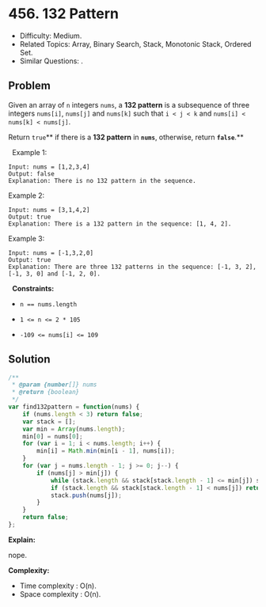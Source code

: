 # 456. 132 Pattern

- Difficulty: Medium.
- Related Topics: Array, Binary Search, Stack, Monotonic Stack, Ordered Set.
- Similar Questions: .

## Problem

Given an array of `n` integers `nums`, a **132 pattern** is a subsequence of three integers `nums[i]`, `nums[j]` and `nums[k]` such that `i < j < k` and `nums[i] < nums[k] < nums[j]`.

Return `true`** if there is a **132 pattern** in **`nums`**, otherwise, return **`false`**.**

 
Example 1:

```
Input: nums = [1,2,3,4]
Output: false
Explanation: There is no 132 pattern in the sequence.
```

Example 2:

```
Input: nums = [3,1,4,2]
Output: true
Explanation: There is a 132 pattern in the sequence: [1, 4, 2].
```

Example 3:

```
Input: nums = [-1,3,2,0]
Output: true
Explanation: There are three 132 patterns in the sequence: [-1, 3, 2], [-1, 3, 0] and [-1, 2, 0].
```

 
**Constraints:**


	
- `n == nums.length`
	
- `1 <= n <= 2 * 105`
	
- `-109 <= nums[i] <= 109`



## Solution

```javascript
/**
 * @param {number[]} nums
 * @return {boolean}
 */
var find132pattern = function(nums) {
    if (nums.length < 3) return false;
    var stack = [];
    var min = Array(nums.length);
    min[0] = nums[0];
    for (var i = 1; i < nums.length; i++) {
        min[i] = Math.min(min[i - 1], nums[i]);
    }
    for (var j = nums.length - 1; j >= 0; j--) {
        if (nums[j] > min[j]) {
            while (stack.length && stack[stack.length - 1] <= min[j]) stack.pop();
            if (stack.length && stack[stack.length - 1] < nums[j]) return true;
            stack.push(nums[j]);
        }
    }
    return false;
};
```

**Explain:**

nope.

**Complexity:**

* Time complexity : O(n).
* Space complexity : O(n).
